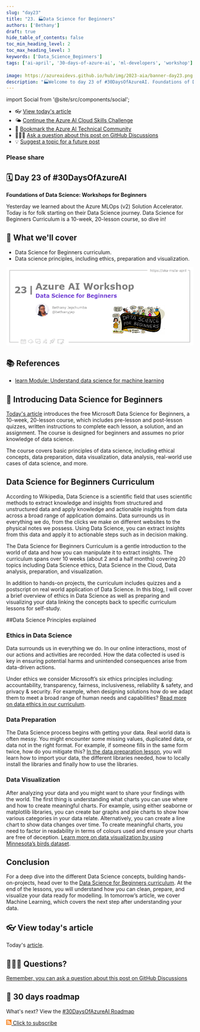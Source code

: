 ```yaml
---
slug: "day23"
title: "23. 🏭Data Science for Beginners"
authors: ['Bethany']
draft: true
hide_table_of_contents: false
toc_min_heading_level: 2
toc_max_heading_level: 3
keywords: ['Data_Science_Beginners']
tags: ['ai-april', '30-days-of-azure-ai', 'ml-developers', 'workshop']

image: https://azureaidevs.github.io/hub/img/2023-aia/banner-day23.png
description: "🏭Welcome to day 23 of #30DaysOfAzureAI. Foundations of Data Science: Workshops for Beginners https://azureaidevs.github.io/hub/2023-aia/day23"
---
```


import Social from '@site/src/components/social';

<head>

  <meta name="twitter:url" content="https://azureaidevs.github.io/hub/2023-aia/day23" />
  <meta name="twitter:title" content="Data Science for Beginners" />
  <meta name="twitter:description" content="🏭Welcome to day 23 of #30DaysOfAzureAI. Foundations of Data Science: Workshops for Beginners" />
  <meta name="twitter:image" content="https://azureaidevs.github.io/hub/img/2023-aia/banner-day23.png" />
  <meta name="twitter:card" content="summary_large_image" />

  <meta property="og:url" content="https://azureaidevs.github.io/hub/2023-aia/day23" />
  <meta property="og:title" content="Welcome to day 23 🏭Data Science for Beginners" />
  <meta property="og:description" content="Foundations of Data Science: Workshops for Beginners https://azureaidevs.github.io/hub/2023-aia/day23 AzureAiDevs,AI DataScience" />
  <meta property="og:image" content="https://azureaidevs.github.io/hub/img/2023-aia/banner-day23.png" />
  <meta property="og:type" content="article" />
  <meta property="og:site_name" content="Azure AI Developer" />

  <link rel="canonical" href="https://microsoft.github.io/Data-Science-For-Beginners?WT.mc_id=aiml-89446-dglover"  />

</head>

- 👓 [View today's article](https://microsoft.github.io/Data-Science-For-Beginners?WT.mc_id=aiml-89446-dglover)
- 🌤️ [Continue the Azure AI Cloud Skills Challenge](https://aka.ms/30-days-of-azure-ai-challenge)
- 🏫 [Bookmark the Azure AI Technical Community](https://techcommunity.microsoft.com/t5/artificial-intelligence-and/ct-p/AI)
- 🙋🏾‍♂️ [Ask a question about this post on GitHub Discussions](https://github.com/AzureAiDevs/hub/discussions/categories/23-data-science-for-beginners)
- 💡 [Suggest a topic for a future post](https://github.com/AzureAiDevs/hub/discussions/categories/call-for-content)

### Please share

<Social
    page_url="https://azureaidevs.github.io/hub/2023-aia/day23"
    image_url="https://azureaidevs.github.io/hub/img/2023-aia/banner-day23.png"
    title="Data Science for Beginners"
    description= "🏭Day 23 of #30DaysOfAzureAI. Just starting your #DataScience journey? Check out Microsoft's free 10-week, 20-lesson course for beginners! Learn about ethics, preparation, visualization, and more. Dive in and extract insights from data today!"
    hashtags="AzureAiDevs,AI,DataScience"
    hashtag="#30DaysOfAzureAi"
/>

## 🗓️ Day 23 of #30DaysOfAzureAI

<!-- README
The following description is also used for the tweet. So it should be action oriented and grab attention 
If you update the description, please update the description: in the frontmatter as well.
-->

**Foundations of Data Science: Workshops for Beginners**

<!-- README
The following is the intro to the post. It should be a short teaser for the post.
-->

Yesterday we learned about the Azure MLOps (v2) Solution Accelerator. Today is for folk starting on their Data Science journey. Data Science for Beginners Curriculum is a 10-week, 20-lesson course, so dive in!

## 🎯 What we'll cover

<!-- README
The following list is the main points of the post. There should be 3-4 main points.
 -->


- Data Science for Beginners curriculum.
- Data science principles, including ethics, preparation and visualization.

<!-- 
- Main point 1
- Main point 2
- Main point 3 
- Main point 4
-->

![Image banner for day 23](./../../static/img/2023-aia/banner-day23.png)

<!-- README
Add or update a list relevant references here. These could be links to other blog posts, Microsoft Learn Module, videos, or other resources.
-->



## 📚 References

- [learn Module: Understand data science for machine learning](https://learn.microsoft.com/training/paths/understand-machine-learning?WT.mc_id=aiml-89446-dglover)


<!-- README
The following is the body of the post. It should be an overview of the post that you are referencing.
See the Learn More section, if you supplied a canonical link, then will be displayed here.
-->


## 🚌 Introducing Data Science for Beginners

[Today's article](https://microsoft.github.io/Data-Science-For-Beginners?WT.mc_id=aiml-89446-dglover) introduces the free Microsoft Data Science for Beginners, a 10-week, 20-lesson course, which includes pre-lesson and post-lesson quizzes, written instructions to complete each lesson, a solution, and an assignment. The course is designed for beginners and assumes no prior knowledge of data science.

The course covers basic principles of data science, including ethical concepts, data preparation, data visualization, data analysis, real-world use cases of data science, and more.

## Data Science for Beginners Curriculum

According to Wikipedia, Data Science is a scientific field that uses scientific methods to extract knowledge and insights from structured and unstructured data and apply knowledge and actionable insights from data across a broad range of application domains. Data surrounds us in everything we do, from the clicks we make on different websites to the physical notes we possess. Using Data Science, you can extract insights from this data and apply it to actionable steps such as in decision making.

The Data Science for Beginners Curriculum is a gentle introduction to the world of data and how you can manipulate it to extract insights. The curriculum spans over 10 weeks (about 2 and a half months) covering 20 topics including Data Science ethics, Data Science in the Cloud, Data analysis, preparation, and visualization.

In addition to hands-on projects, the curriculum includes quizzes and a postscript on real world application of Data Science. In this blog, I will cover a brief overview of ethics in Data Science as well as preparing and visualizing your data linking the concepts back to specific curriculum lessons for self-study.

##Data Science Principles explained

### Ethics in Data Science

Data surrounds us in everything we do. In our online interactions, most of our actions and activities are recorded. How the data collected is used is key in ensuring potential harms and unintended consequences arise from data-driven actions.

Under ethics we consider Microsoft’s six ethics principles including: accountability, transparency, fairness, inclusiveness, reliability & safety, and privacy & security. For example, when designing solutions how do we adapt them to meet a broad range of human needs and capabilities? [Read more on data ethics in our curriculum](https://microsoft.github.io/Data-Science-For-Beginners/#/1-Introduction/02-ethics/README).

### Data Preparation

The Data Science process begins with getting your data. Real world data is often messy. You might encounter some missing values, duplicated data, or data not in the right format. For example, if someone fills in the same form twice, how do you mitigate this? [In the data preparation lesson](https://microsoft.github.io/Data-Science-For-Beginners/#/2-Working-With-Data/README), you will learn how to import your data, the different libraries needed, how to locally install the libraries and finally how to use the libraries.

### Data Visualization

After analyzing your data and you might want to share your findings with the world. The first thing is understanding what charts you can use where and how to create meaningful charts. For example, using either seaborne or matplotlib libraries, you can create bar graphs and pie charts to show how various categories in your data relate. Alternatively, you can create a line chart to show data changes over time. To create meaningful charts, you need to factor in readability in terms of colours used and ensure your charts are free of deception. [Learn more on data visualization by using Minnesota’s birds dataset](https://microsoft.github.io/Data-Science-For-Beginners/#/3-Data-Visualization/README).



## Conclusion

For a deep dive into the different Data Science concepts, building hands-on-projects, head over to the [Data Science for Beginners curriculum](https://microsoft.github.io/Data-Science-For-Beginners?WT.mc_id=aiml-89446-dglover). At the end of the lessons, you will understand how you can clean, prepare, and visualize your data ready for modelling. In tomorrow’s article, we cover Machine Learning, which covers the next step after understanding your data.

## 👓 View today's article

Today's [article](https://microsoft.github.io/Data-Science-For-Beginners?WT.mc_id=aiml-89446-dglover).


## 🙋🏾‍♂️ Questions?

[Remember, you can ask a question about this post on GitHub Discussions](https://github.com/AzureAiDevs/hub/discussions/categories/23-data-science-for-beginners)

## 📍 30 days roadmap

What's next? View the [#30DaysOfAzureAI Roadmap](/hub/roadmap/30days)

[![](./../../static/img/2023-aia/rss.png) Click to subscribe](https://azureaidevs.github.io/hub/2023-aia/rss.xml)